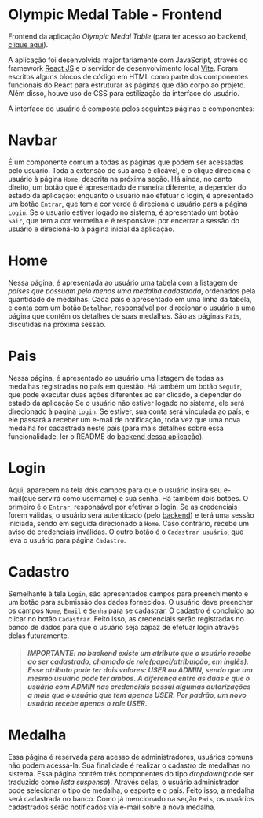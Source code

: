 # Olympic Medal Table - Frontend

Frontend da aplicação _Olympic Medal Table_ (para ter acesso ao backend, [clique aqui](https://github.com/pedromatos2806/Olympic-table-medal)).

A aplicação foi desenvolvida majoritariamente com JavaScript, através do framework [React JS](https://react.dev/) e o servidor de desenvolvimento local [Vite](https://vitejs.dev/). Foram escritos alguns blocos de código em HTML como parte dos componentes funcionais do React para estruturar as páginas que dão corpo ao projeto. Além disso, houve uso de CSS para estilização da interface do usuário.

A interface do usuário é composta pelos seguintes páginas e componentes:

<h1>Navbar</h1>

É um componente comum a todas as páginas que podem ser acessadas pelo usuário. Toda a extensão de sua área é clicável, e o clique direciona o usuário à página `Home`, descrita na próxima seção. Há ainda, no canto direito, um botão que é apresentado de maneira diferente, a depender do estado da aplicação: enquanto o usuário não efetuar o login, é apresentado um botão `Entrar`, que tem a cor verde é direciona o usuário para a página `Login`. Se o usuário estiver logado no sistema, é apresentado um botão `Sair`, que tem a cor vermelha e é responsável por encerrar a sessão do usuário e direcioná-lo à página inicial da aplicação.

<h1> Home </h1>

Nessa página, é apresentada ao usuário uma tabela com a listagem de *países que possuam pelo menos uma medalha cadastrada*, ordenados pela quantidade de medalhas. Cada país é apresentado em uma linha da tabela, e conta com um botão `Detalhar`, responsável por direcionar o usuário a uma página que contém os detalhes de suas medalhas. São as páginas `Pais`, discutidas na próxima sessão.


<h1>Pais</h1>

Nessa página, é apresentado ao usuário uma listagem de todas as medalhas registradas no país em questão. Há também um botão `Seguir`, que pode executar duas ações diferentes ao ser clicado, a depender do estado da aplicação Se o usuário não estiver logado no sistema, ele será direcionado à pagina `Login`. Se estiver, sua conta será vinculada ao país, e ele passará a receber um e-mail de notificação, toda vez que uma nova medalha for cadastrada neste país (para mais detalhes sobre essa funcionalidade, ler o README do [backend dessa aplicação](https://github.com/pedromatos2806/Olympic-table-medal)).


<h1>Login</h1>

Aqui, aparecem na tela dois campos para que o usuário insira seu e-mail(que servirá como username) e sua senha. Há também dois botões. O primeiro é o `Entrar`, responsável por efetivar o login. Se as credenciais forem válidas, o usuário será autenticado (pelo [backend](https://github.com/pedromatos2806/Olympic-table-medal)) e terá uma sessão iniciada, sendo em seguida direcionado à `Home`. Caso contrário, recebe um aviso de credenciais inválidas. O outro botão é o `Cadastrar usuário`, que leva o usuário para página `Cadastro`.

<h1>Cadastro</h1>

Semelhante à tela `Login`, são apresentados campos para preenchimento e um botão para submissão dos dados fornecidos. O usuário deve preencher os campos `Nome`, `Email` e  `Senha` para se cadastrar. O cadastro é concluído ao clicar no botão `Cadastrar`. Feito isso, as credenciais serão registradas no banco de dados para que o usuário seja capaz de efetuar login através delas futuramente.

> ##### **IMPORTANTE:** no backend existe um atributo que o usuário recebe ao ser cadastrado, chamado de role(papel/atribuição, em inglês). Esse atributo pode ter dois valores: _USER_ ou _ADMIN_, sendo que um mesmo usuário pode ter ambos. A diferença entre as duas é que o usuário com _ADMIN_ nas credenciais possui algumas autorizações a mais que o usuário que tem apenas _USER_. Por padrão, um novo usuário recebe apenas o role _USER_.


<h1>Medalha</h1>

Essa página é reservada para acesso de administradores, usuários comuns não podem acessá-la. Sua finalidade é realizar o cadastro de medalhas no sistema. Essa página contém três componentes do tipo _dropdown_(pode ser traduzido como _lista suspensa_). Através delas, o usuário administrador pode selecionar o tipo de medalha, o esporte e o país. Feito isso, a medalha será cadastrada no banco. Como já mencionado na seção `Pais`, os usuários cadastrados serão notificados via e-mail sobre a nova medalha.